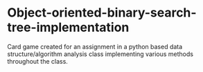 # Object-oriented-binary-search-tree-implementation
Card game created for an assignment in a python based data structure/algorithm analysis class implementing various methods throughout the class. 
